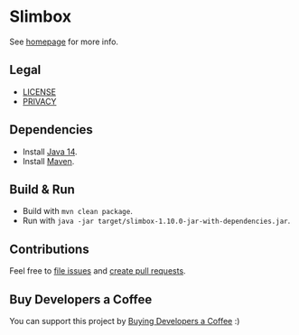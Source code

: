 Slimbox
=======

See [homepage](https://rok.strnisa.com/slimbox/) for more info.

Legal
-------
* [LICENSE](LICENSE)
* [PRIVACY](PRIVACY)

Dependencies
------------
* Install [Java 14](https://www.oracle.com/java/technologies/javase-downloads.html).
* Install [Maven](https://maven.apache.org/download.cgi).

Build & Run
-----------
* Build with `mvn clean package`.
* Run with `java -jar target/slimbox-1.10.0-jar-with-dependencies.jar`.

Contributions
-------------
Feel free to
[file issues](https://help.github.com/en/articles/creating-an-issue) and
[create pull requests](https://help.github.com/en/articles/creating-a-pull-request).

Buy Developers a Coffee
-----------------------
You can support this project by
[Buying Developers a Coffee](https://rok.strnisa.com/slimbox/?action=buy_coffee&coffee_type=Coffee&coffee_price=0) :)
